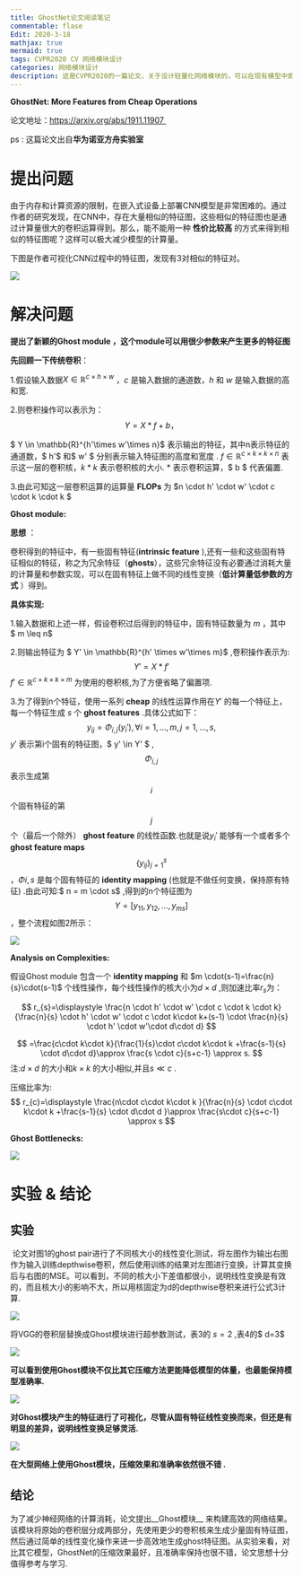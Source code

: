 ```yaml
---
title: GhostNet论文阅读笔记
commentable: flase
Edit: 2020-3-18
mathjax: true
mermaid: true
tags: CVPR2020 CV 网络模块设计
categories: 网络模块设计
description: 这是CVPR2020的一篇论文，关于设计轻量化网络模块的，可以在现有模型中即插即用。like a [link](https://code-conquer.github.io).
---
```


**GhostNet: More Features from Cheap Operations**

论文地址：<a href="https://arxiv.org/abs/1911.11907">https://arxiv.org/abs/1911.11907 </a>

ps : 这篇论文出自**华为诺亚方舟实验室**

# 提出问题

由于内存和计算资源的限制，在嵌入式设备上部署CNN模型是非常困难的。通过作者的研究发现，在CNN中，存在大量相似的特征图，这些相似的特征图也是通过计算量很大的卷积运算得到。那么，能不能用一种 __性价比较高__ 的方式来得到相似的特征图呢？这样可以极大减少模型的计算量。

下图是作者可视化CNN过程中的特征图，发现有3对相似的特征对。

<img src="https://github.com/code-conquer/code-conquer.github.io/raw/master/_posts/2020-3-18-GhostNet/01.png">



# 解决问题 

__提出了新颖的Ghost module ，这个module可以用很少参数来产生更多的特征图__

__先回顾一下传统卷积__：

1.假设输入数据$X\in \mathbb{R}^{c\times h\times w}$ ，$c$ 是输入数据的通道数，$h$ 和 $w$ 是输入数据的高和宽.

2.则卷积操作可以表示为：
$$
Y=X*f+b，
$$

$ Y \in \mathbb{R}^{h'\times w'\times n}$ 表示输出的特征，其中n表示特征的通道数，$ h'$ 和$ w' $ 分别表示输入特征图的高度和宽度 . $f \in \mathbb{R}^{c \times k\times k \times n}$ 表示这一层的卷积核，$k*k$ 表示卷积核的大小.  $*$ 表示卷积运算，$ b $  代表偏置.

3.由此可知这一层卷积运算的运算量 __FLOPs__   为 $n \cdot h' \cdot w' \cdot c \cdot k \cdot k $ 



__Ghost module:__

__思想__ ：

卷积得到的特征中，有一些固有特征(__intrinsic feature__ ),还有一些和这些固有特征相似的特征，称之为冗余特征（__ghosts__），这些冗余特征没有必要通过消耗大量的计算量和参数实现，可以在固有特征上做不同的线性变换（__低计算量低参数的方式__ ）得到。

__具体实现:__ 

1.输入数据和上述一样，假设卷积过后得到的特征中，固有特征数量为 $m$ ，其中 $ m \leq n$  

2.则输出特征为 $ Y' \in  \mathbb{R}^{h' \times w'\times m}$  ,卷积操作表示为: 
$$
Y' = X * f'
$$
$f' \in \mathbb{R}^{c \times k \times k \times m}$ 为使用的卷积核,为了方便省略了偏置项.

3.为了得到n个特征，使用一系列  **cheap**  的线性运算作用在$Y'$ 的每一个特征上， 每一个特征生成 $s$ 个 __ghost features__  .具体公式如下：
$$
y _ {ij} = \Phi _ {i,j}(y _ {i}'), \forall i =1,...,m,  j=1,...,s,
$$
$y'$ 表示第i个固有的特征图，$ y' \in Y' $ ,$$\Phi  _{i,j}$$ 表示生成第$$i$$ 个固有特征的第$$j$$ 个（最后一个除外） __ghost feature__ 的线性函数.也就是说$y_i'$ 能够有一个或者多个 __ghost feature maps__  $$\{y _ {ij}\} _ {j=1}^{s}$$ ，$\Phi{i,s}$ 是每个固有特征的 __identity mapping__  (也就是不做任何变换，保持原有特征) .由此可知:$ n = m \cdot s$ ,得到的n个特征图为$$Y = [y_{11},y_{12},...,y_{ms}] $$ ，整个流程如图2所示：

<img src="https://github.com/code-conquer/code-conquer.github.io/raw/master/_posts/2020-3-18-GhostNet/02.png">

__Analysis on Complexities:__ 

假设Ghost module 包含一个 __identity mapping__  和 $m \cdot(s-1)=\frac{n}{s}\cdot(s-1)$  个线性操作，每个线性操作的核大小为$d \times d$ ,则加速比率$r_s$为：

$$
r_{s}=\displaystyle \frac{n \cdot h' \cdot w' \cdot c \cdot k \cdot k}{\frac{n}{s} \cdot h' \cdot w' \cdot c \cdot k\cdot k+(s-1) \cdot \frac{n}{s} \cdot h' \cdot w'\cdot d\cdot d}
$$

$$
=\frac{c\cdot k\cdot k}{\frac{1}{s}\cdot c\cdot k\cdot k +\frac{s-1}{s} \cdot d\cdot d}\approx \frac{s \cdot c}{s+c-1} \approx s.
$$
注:$d \times d$ 的大小和$k \times k$  的大小相似,并且$s \ll c$ .

压缩比率为:
$$
r_{c}=\displaystyle \frac{n\cdot c\cdot k\cdot k }{\frac{n}{s} \cdot c\cdot k\cdot k +\frac{s-1}{s} \cdot d\cdot d }\approx \frac{s\cdot c}{s+c-1} \approx s
$$


__Ghost Bottlenecks:__

<img src="https://github.com/code-conquer/code-conquer.github.io/raw/master/_posts/2020-3-18-GhostNet/03.png">



# 实验 & 结论

## 实验 

​       论文对图1的ghost pair进行了不同核大小的线性变化测试，将左图作为输出右图作为输入训练depthwise卷积，然后使用训练的结果对左图进行变换，计算其变换后与右图的MSE。可以看到，不同的核大小下差值都很小，说明线性变换是有效的，而且核大小的影响不大，所以用核固定为d的depthwise卷积来进行公式3计算.

<img src="https://github.com/code-conquer/code-conquer.github.io/raw/master/_posts/2020-3-18-GhostNet/04.png">

将VGG的卷积层替换成Ghost模块进行超参数测试，表3的 $s=2$  ,表4的$ d=3$ 

<img src="https://github.com/code-conquer/code-conquer.github.io/raw/master/_posts/2020-3-18-GhostNet/05.png">

__可以看到使用Ghost模块不仅比其它压缩方法更能降低模型的体量，也最能保持模型准确率.__

<img src="https://github.com/code-conquer/code-conquer.github.io/raw/master/_posts/2020-3-18-GhostNet/06.png">

 __对Ghost模块产生的特征进行了可视化，尽管从固有特征线性变换而来，但还是有明显的差异，说明线性变换足够灵活.__ 

<img src="https://github.com/code-conquer/code-conquer.github.io/raw/master/_posts/2020-3-18-GhostNet/07.png">

**在大型网络上使用Ghost模块，压缩效果和准确率依然很不错 .**



## 结论

为了减少神经网络的计算消耗，论文提出__Ghost模块__ 来构建高效的网络结果。该模块将原始的卷积层分成两部分，先使用更少的卷积核来生成少量固有特征图，然后通过简单的线性变化操作来进一步高效地生成ghost特征图。从实验来看，对比其它模型，GhostNet的压缩效果最好，且准确率保持也很不错，论文思想十分值得参考与学习.
